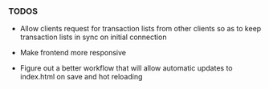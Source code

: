 ### TODOS

-   Allow clients request for transaction lists from other clients so as to keep transaction lists in sync on initial connection

-   Make frontend more responsive

-   Figure out a better workflow that will allow automatic updates to index.html on save and hot reloading
